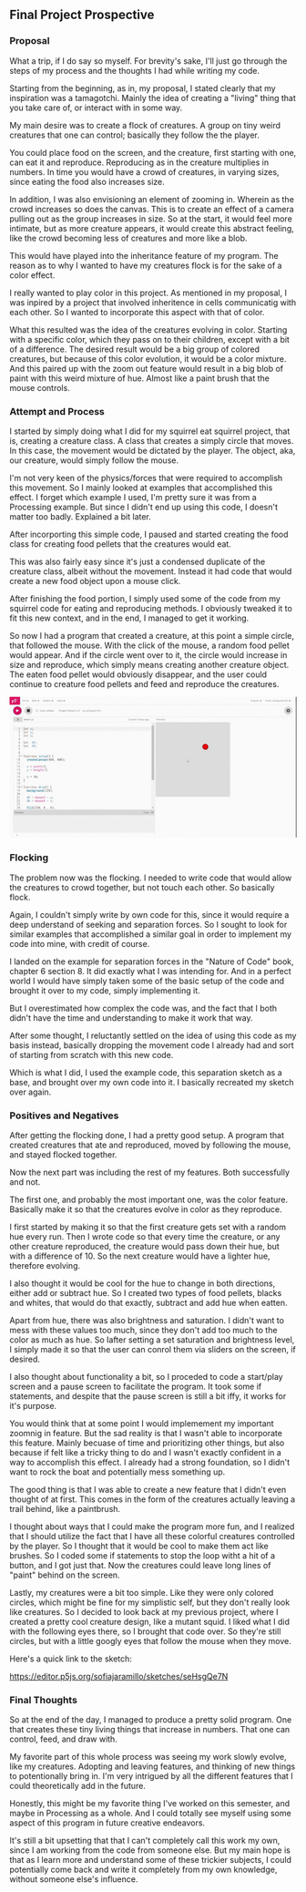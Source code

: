 ## Final Project Prospective

### Proposal

What a trip, if I do say so myself. For brevity's sake, I'll just go through the steps of my process and the thoughts I had while writing my code.

Starting from the beginning, as in, my proposal, I stated clearly that my inspiration was a tamagotchi. Mainly the idea of creating a "living" thing that you take care of, or interact with in some way.

My main desire was to create a flock of creatures. A group on tiny weird creatures that one can control; basically they follow the the player.

You could place food on the screen, and the creature, first starting with one, can eat it and reproduce. Reproducing as in the creature multiplies in numbers. In time you would have a crowd of creatures, in varying sizes, since eating the food also increases size.

In addition, I was also envisioning an element of zooming in. Wherein as the crowd increases so does the canvas. This is to create an effect of a camera pulling out as the group increases in size. So at the start, it would feel more intimate, but as more creature appears, it would create this abstract feeling, like the crowd becoming less of creatures and more like a blob.

This would have played into the inheritance feature of my program. The reason as to why I wanted to have my creatures flock is for the sake of a color effect.

I really wanted to play color in this project. As mentioned in my proposal, I was inpired by a project that involved inheritence in cells communicatig with each other. So I wanted to incorporate this aspect with that of color.

What this resulted was the idea of the creatures evolving in color. Starting with a specific color, which they pass on to their children, except with a bit of a difference. The desired result would be a big group of colored creatures, but because of this color evolution, it would be a color mixture. And this paired up with the zoom out feature would result in a big blob of paint with this weird mixture of hue. Almost like a paint brush that the mouse controls.



### Attempt and Process

I started by simply doing what I did for my squirrel eat squirrel project, that is, creating a creature class. A class that creates a simply circle that moves. In this case, the movement would be dictated by the player. The object, aka, our creature, would simply follow the mouse.

I'm not very keen of the physics/forces that were required to accomplish this movement. So I mainly looked at examples that accomplished this effect. I forget which example I used, I'm pretty sure it was from a Processing example. But since I didn't end up using this code, I doesn't matter too badly. Explained a bit later.

After incorporting this simple code, I paused and started creating the food class for creating food pellets that the creatures would eat.

This was also fairly easy since it's just a condensed duplicate of the creature class, albeit without the movement. Instead it had code that would create a new food object upon a mouse click. 

After finishing the food portion, I simply used some of the code from my squirrel code for eating and reproducing methods. I obviously tweaked it to fit this new context, and in the end, I managed to get it working.

So now I had a program that created a creature, at this point a simple circle, that followed the mouse. With the click of the mouse, a random food pellet would appear. And if the circle went over to it, the circle would increase in size and reproduce, which simply means creating another creature object. The eaten food pellet would obviously disappear, and the user could continue to creature food pellets and feed and reproduce the creatures. 

![Attemp](ProjectSketchgif.gif)

### Flocking

The problem now was the flocking. I needed to write code that would allow the creatures to crowd together, but not touch each other. So basically flock.

Again, I couldn't simply write by own code for this, since it would require a deep understand of seeking and separation forces. So I sought to look for similar examples that accomplished a similar goal in order to implement my code into mine, with credit of course.

I landed on the example for separation forces in the "Nature of Code" book, chapter 6 section 8. It did exactly what I was intending for. And in a perfect world I would have simply taken some of the basic setup of the code and brought it over to my code, simply implementing it.

But I overestimated how complex the code was, and the fact that I both didn't have the time and understanding to make it work that way. 

After some thought, I reluctantly settled on the idea of using this code as my basis instead, basically dropping the movement code I already had and sort of starting from scratch with this new code.

Which is what I did, I used the example code, this separation sketch as a base, and brought over my own code into it. I basically recreated my sketch over again.

### Positives and Negatives

After getting the flocking done, I had a pretty good setup. A program that created creatures that ate and reproduced, moved by following the mouse, and stayed flocked together.

Now the next part was including the rest of my features. Both successfully and not.

The first one, and probably the most important one, was the color feature. Basically make it so that the creatures evolve in color as they reproduce.

I first started by making it so that the first creature gets set with a random hue every run. Then I wrote code so that every time the creature, or any other creature reproduced, the creature would pass down their hue, but with a difference of 10. So the next creature would have a lighter hue, therefore evolving.

I also thought it would be cool for the hue to change in both directions, either add or subtract hue. So I created two types of food pellets, blacks and whites, that would do that exactly, subtract and add hue when eatten.

Apart from hue, there was also brightness and saturation. I didn't want to mess with these values too much, since they don't add too much to the color as much as hue. So Iafter setting a set saturation and brightness level, I simply made it so that the user can conrol them via sliders on the screen, if desired. 

I also thought about functionality a bit, so I proceded to code a start/play screen and a pause screen to facilitate the program. It took some if statements, and despite that the pause screen is still a bit iffy, it works for it's purpose.

You would think that at some point I would implemement my important zoomnig in feature. But the sad reality is that I wasn't able to incorporate this feature. Mainly becuase of time and prioritizing other things, but also because if felt like a tricky thing to do and I wasn't exactly confident in a way to accomplish this effect. I already had a strong foundation, so I didn't want to rock the boat and potentially mess something up.

The good thing is that I was able to create a new feature that I didn't even thought of at first. This comes in the form of the creatures actually leaving a trail behind, like a paintbrush. 

I thought about ways that I could make the program more fun, and I realized that I should utilize the fact that I have all these colorful creatures controlled by the player. So I thought that it would be cool to make them act like brushes. So I coded some if statements to stop the loop witht a hit of a button, and I got just that. Now the creatures could leave long lines of "paint" behind on the screen.

Lastly, my creatures were a bit too simple. Like they were only colored circles, which might be fine for my simplistic self, but they don't really look like creatures. So I decided to look back at my previous project, where I created a pretty cool creature design, like a mutant squid. I liked what I did with the following eyes there, so I brought that code over. So they're still circles, but with a little googly eyes that follow the mouse when they move.

Here's a quick link to the sketch:

https://editor.p5js.org/sofiajaramillo/sketches/seHsgQe7N

### Final Thoughts

So at the end of the day, I managed to produce a pretty solid program. One that creates these tiny living things that increase in numbers. That one can control, feed, and draw with.

My favorite part of this whole process was seeing my work slowly evolve, like my creatures. Adopting and leaving features, and thinking of new things to potentionally bring in. I'm very intrigued by all the different features that I could theoretically add in the future.

Honestly, this might be my favorite thing I've worked on this semester, and maybe in Processing as a whole. And I could totally see myself using some aspect of this program in future creative endeavors.

It's still a bit upsetting that that I can't completely call this work my own, since I am working from the code from someone else. But my main hope is that as I learn more and understand some of these trickier subjects, I could potentially come back and write it completely from my own knowledge, without someone else's influence.
